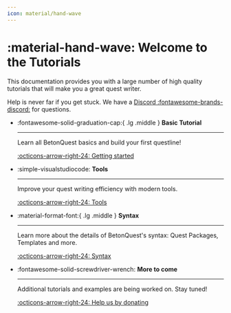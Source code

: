 ```yaml
---
icon: material/hand-wave
---
```

# :material-hand-wave: Welcome to the Tutorials
This documentation provides you with a large number of high quality tutorials that will make you a great quest writer.

Help is never far if you get stuck. We have a
[Discord :fontawesome-brands-discord:](https://discordapp.com/invite/rK6mfHq) for questions.

<div class="grid cards" markdown>
 
 -   :fontawesome-solid-graduation-cap:{ .lg .middle } __Basic Tutorial__
 
     ---
 
     Learn all BetonQuest basics and build your first questline! 
 
     [:octicons-arrow-right-24: Getting started](./Getting-Started/About.md)
 
 -   :simple-visualstudiocode: __Tools__
 
     ---
 
     Improve your quest writing efficiency with modern tools.
 
     [:octicons-arrow-right-24: Tools](./Tools/VSCode-Extension.md)

 -   :material-format-font:{ .lg .middle }  __Syntax__
 
     ---
 
     Learn more about the details of BetonQuest's syntax: Quest Packages,
     Templates and more.

 
     [:octicons-arrow-right-24: Syntax](./Syntax/Quest-Packages.md)
 
 -   :fontawesome-solid-screwdriver-wrench:  __More to come__
 
     ---
 
     Additional tutorials and examples are being worked on. Stay tuned!

     [:octicons-arrow-right-24: Help us by donating](https://opencollective.com/betonquest/contribute/individual-quester-32899/checkout)

</div>
